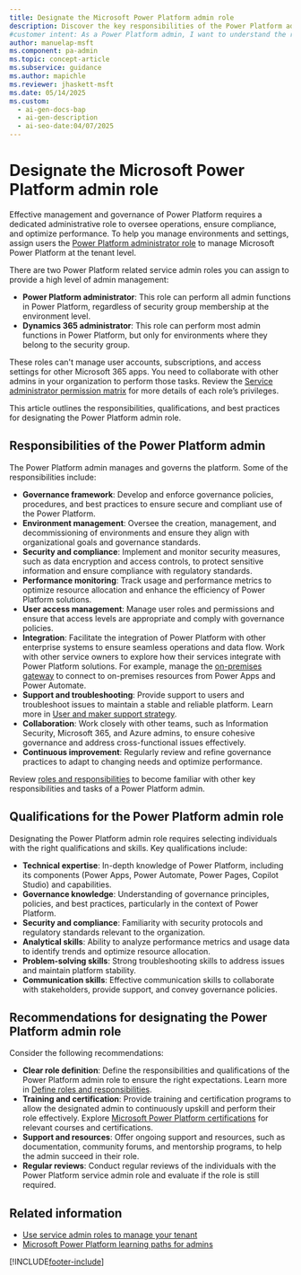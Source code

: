 ```yaml
---
title: Designate the Microsoft Power Platform admin role
description: Discover the key responsibilities of the Power Platform admin role, including governance, security, and performance monitoring.
#customer intent: As a Power Platform admin, I want to understand the responsibilities of the Power Platform admin role so that I can assign it effectively.
author: manuelap-msft
ms.component: pa-admin
ms.topic: concept-article
ms.subservice: guidance
ms.author: mapichle
ms.reviewer: jhaskett-msft
ms.date: 05/14/2025
ms.custom:
  - ai-gen-docs-bap
  - ai-gen-description
  - ai-seo-date:04/07/2025
---
```


# Designate the Microsoft Power Platform admin role

Effective management and governance of Power Platform requires a dedicated administrative role to oversee operations, ensure compliance, and optimize performance. To help you manage environments and settings, assign users the [Power Platform administrator role](../../admin/use-service-admin-role-manage-tenant.md#power-platform-administrator) to manage Microsoft Power Platform at the tenant level. 

There are two Power Platform related service admin roles you can assign to provide a high level of admin management:

- **Power Platform administrator**: This role can perform all admin functions in Power Platform, regardless of security group membership at the environment level.
- **Dynamics 365 administrator**: This role can perform most admin functions in Power Platform, but only for environments where they belong to the security group.

These roles can't manage user accounts, subscriptions, and access settings for other Microsoft 365 apps. You need to collaborate with other admins in your organization to perform those tasks. Review the [Service administrator permission matrix](../../admin/use-service-admin-role-manage-tenant.md#service-administrator-permission-matrix) for more details of each role’s privileges.

This article outlines the responsibilities, qualifications, and best practices for designating the Power Platform admin role.

## Responsibilities of the Power Platform admin

The Power Platform admin manages and governs the platform. Some of the responsibilities include:

- **Governance framework**: Develop and enforce governance policies, procedures, and best practices to ensure secure and compliant use of the Power Platform.
- **Environment management**: Oversee the creation, management, and decommissioning of environments and ensure they align with organizational goals and governance standards.
- **Security and compliance**: Implement and monitor security measures, such as data encryption and access controls, to protect sensitive information and ensure compliance with regulatory standards.
- **Performance monitoring**: Track usage and performance metrics to optimize resource allocation and enhance the efficiency of Power Platform solutions.
- **User access management**: Manage user roles and permissions and ensure that access levels are appropriate and comply with governance policies.
- **Integration**: Facilitate the integration of Power Platform with other enterprise systems to ensure seamless operations and data flow. Work with other service owners to explore how their services integrate with Power Platform solutions. For example, manage the [on-premises gateway](../../admin/wp-onpremises-gateway.md) to connect to on-premises resources from Power Apps and Power Automate.
- **Support and troubleshooting**: Provide support to users and troubleshoot issues to maintain a stable and reliable platform. Learn more in [User and maker support strategy](support-strategy.md).
- **Collaboration**: Work closely with other teams, such as Information Security, Microsoft 365, and Azure admins, to ensure cohesive governance and address cross-functional issues effectively.
- **Continuous improvement**: Regularly review and refine governance practices to adapt to changing needs and optimize performance.

Review [roles and responsibilities](roles.md) to become familiar with other key responsibilities and tasks of a Power Platform admin.

## Qualifications for the Power Platform admin role

Designating the Power Platform admin role requires selecting individuals with the right qualifications and skills. Key qualifications include:

- **Technical expertise**: In-depth knowledge of Power Platform, including its components (Power Apps, Power Automate, Power Pages, Copilot Studio) and capabilities.
- **Governance knowledge**: Understanding of governance principles, policies, and best practices, particularly in the context of Power Platform.
- **Security and compliance**: Familiarity with security protocols and regulatory standards relevant to the organization.
- **Analytical skills**: Ability to analyze performance metrics and usage data to identify trends and optimize resource allocation.
- **Problem-solving skills**: Strong troubleshooting skills to address issues and maintain platform stability.
- **Communication skills**: Effective communication skills to collaborate with stakeholders, provide support, and convey governance policies.

## Recommendations for designating the Power Platform admin role

Consider the following recommendations:

- **Clear role definition**: Define the responsibilities and qualifications of the Power Platform admin role to ensure the right expectations. Learn more in [Define roles and responsibilities](roles.md).
- **Training and certification**: Provide training and certification programs to allow the designated admin to continuously upskill and perform their role effectively. Explore [Microsoft Power Platform certifications](/credentials/browse/?products=power-platform) for relevant courses and certifications.
- **Support and resources**: Offer ongoing support and resources, such as documentation, community forums, and mentorship programs, to help the admin succeed in their role.
- **Regular reviews**: Conduct regular reviews of the individuals with the Power Platform service admin role and evaluate if the role is still required. 

## Related information

- [Use service admin roles to manage your tenant](../../admin/use-service-admin-role-manage-tenant.md)
- [Microsoft Power Platform learning paths for admins](/training/browse/?products=power-platform&roles=administrator&resource_type=learning%20path)

[!INCLUDE[footer-include](../../includes/footer-banner.md)]
